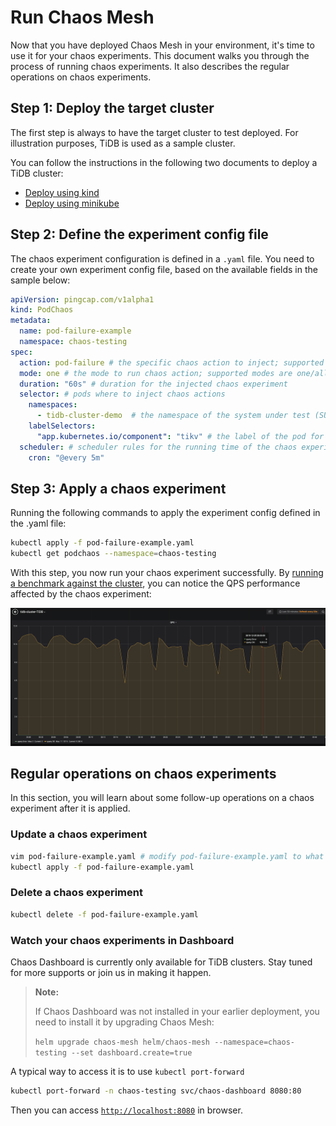 # Run Chaos Mesh

Now that you have deployed Chaos Mesh in your environment, it's time 
to use it for your chaos experiments. This document walks you through the process of running chaos experiments. It also describes the regular operations on chaos experiments.  

## Step 1: Deploy the target cluster

The first step is always to have the target cluster to test deployed. For illustration purposes, TiDB is used as a sample cluster.

You can follow the instructions in the following two documents to deploy a TiDB cluster:

* [Deploy using kind](https://pingcap.com/docs/stable/tidb-in-kubernetes/get-started/deploy-tidb-from-kubernetes-kind/)
* [Deploy using minikube](https://pingcap.com/docs/stable/tidb-in-kubernetes/get-started/deploy-tidb-from-kubernetes-minikube/)

## Step 2: Define the experiment config file

The chaos experiment configuration is defined in a `.yaml` file. You need to create your own experiment config file, based on the available fields in the sample below:

```yaml
apiVersion: pingcap.com/v1alpha1
kind: PodChaos
metadata:
  name: pod-failure-example
  namespace: chaos-testing
spec:
  action: pod-failure # the specific chaos action to inject; supported actions: pod-kill/pod-failure
  mode: one # the mode to run chaos action; supported modes are one/all/fixed/fixed-percent/random-max-percent
  duration: "60s" # duration for the injected chaos experiment
  selector: # pods where to inject chaos actions
    namespaces:
      - tidb-cluster-demo  # the namespace of the system under test (SUT) you've deployed
    labelSelectors:
      "app.kubernetes.io/component": "tikv" # the label of the pod for chaos injection
  scheduler: # scheduler rules for the running time of the chaos experiments about pods.
    cron: "@every 5m"
```

## Step 3: Apply a chaos experiment

Running the following commands to apply the experiment config defined in the .yaml file:

```bash
kubectl apply -f pod-failure-example.yaml
kubectl get podchaos --namespace=chaos-testing
```

With this step, you now run your chaos experiment successfully. By [running a benchmark against the cluster](https://pingcap.com/docs/stable/benchmark/how-to-run-sysbench/), you can notice the QPS performance affected by the chaos experiment:

![tikv-pod-failure](../static/tikv-pod-failure.png)

## Regular operations on chaos experiments

In this section, you will learn about some follow-up operations on a chaos experiment after it is applied.

### Update a chaos experiment

```bash
vim pod-failure-example.yaml # modify pod-failure-example.yaml to what you want
kubectl apply -f pod-failure-example.yaml
```

### Delete a chaos experiment

```bash
kubectl delete -f pod-failure-example.yaml
```

### Watch your chaos experiments in Dashboard

Chaos Dashboard is currently only available for TiDB clusters. Stay tuned for more supports or join us in making it happen.

> **Note:**
>
> If Chaos Dashboard was not installed in your earlier deployment, you need to install it by upgrading Chaos Mesh:
>
> ```helm upgrade chaos-mesh helm/chaos-mesh --namespace=chaos-testing --set dashboard.create=true```

A typical way to access it is to use `kubectl port-forward`

```bash
kubectl port-forward -n chaos-testing svc/chaos-dashboard 8080:80
```

Then you can access [`http://localhost:8080`](http://localhost:8080) in browser.
